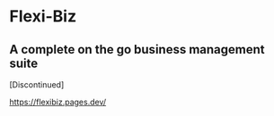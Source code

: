# Flexi-Biz
## A complete on the go business management suite

[Discontinued]

https://flexibiz.pages.dev/
